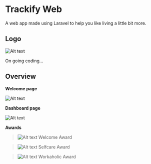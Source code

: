 # Trackify Web

A web app made using Laravel to help you like living a little bit more.

## Logo

![Alt text](https://github.com/yurus0/trackify-web/blob/main/public/images/logo-white.png "logo")

> 

On going coding...

## Overview
>
**Welcome page**

![Alt text](https://github.com/yurus0/trackify-web/blob/main/public/images/welcome1.png "welcome1")

>
**Dashboard page**

![Alt text](https://github.com/yurus0/trackify-web/blob/main/public/images/dashboard.png "dashboard")

>
**Awards**
> ![Alt text](https://github.com/yurus0/trackify-web/blob/main/public/images/welcome.png "welcome")
>Welcome Award

>![Alt text](https://github.com/yurus0/trackify-web/blob/main/public/images/selfcare.png "selfcare")
>Selfcare Award

>![Alt text](https://github.com/yurus0/trackify-web/blob/main/public/images/workaholic.png "workaholic")
>Workaholic Award

